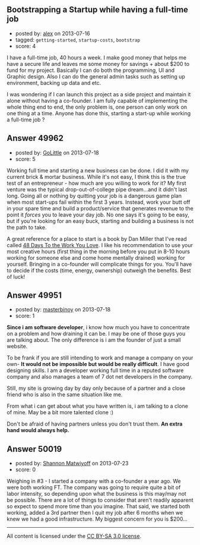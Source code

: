 ## Bootstrapping a Startup while having a full-time job

- posted by: [alex](https://stackexchange.com/users/-1/27022-alex) on 2013-07-16
- tagged: `getting-started`, `startup-costs`, `bootstrap`
- score: 4

I have a full-time job, 40 hours a week. I make good money that helps me have a secure life and leaves me some money for savings + about $200 to fund for my project. Basically I can do both the programming, UI and Graphic design. Also I can do the general admin tasks such as setting up environment, backing up data and etc.

I was wondering if I can launch this project as a side project and maintain it alone without having a co-founder. I am fully capable of implementing the whole thing end to end, the only problem is, one person can only work on one thing at a time. Anyone has done this, starting a start-up while working a full-time job ?  


## Answer 49962

- posted by: [GoLittle](https://stackexchange.com/users/-1/27053-golittle) on 2013-07-18
- score: 5

<p>Working full time and starting a new business can be done. I did it with my current brick &amp; mortar business. While it's not easy, I think this is the true test of an entrepreneur - how much are you willing to work for it? My first venture was the typical drop-out-of-college pipe dream...and it didn't last long. Going all or nothing by quitting your job is a dangerous game plan when most start-ups fail within the first 3 years. Instead, work your butt off in your spare time and build a product/service that generates revenue to the point it <em>forces</em> you to leave your day job. No one says it's going to be easy, but if you're looking for an easy buck, starting and building a business is not the path to take.</p>

<p>A great reference for a place to start is a book by Dan Miller that I've read called <a href="http://www.48days.com/">48 Days To the Work You Love</a>. I like his recommendation to use your most creative hours (first thing in the morning before you put in 8-10 hours working for someone else and come home mentally drained) working for yourself. Bringing in a co-founder will complicate things for you. You'll have to decide if the costs (time, energy, ownership) outweigh the benefits. Best of luck!</p>



## Answer 49951

- posted by: [masterbinoy](https://stackexchange.com/users/-1/27046-masterbinoy) on 2013-07-18
- score: 1

**Since i am software developer**, i know how much you have to concentrate on a problem and how draining it can be.
I may be one of those guys you are talking about. The only difference is i am the founder of just a small website.

To be frank if you are still intending to work and manage a company on your own- **It would not be impossible but would be really difficult**.
I have good designing skills. I am a developer working full time in a reputed software company and also manages a team of 7 dot net developers in the company.
 
Still, my site is growing day by day only because of a partner and a close friend who is also in the same situation like me. 

From what i can get about what you have written is, i am talking to a clone of mine. May be a bit more talented clone :) 

Don't be afraid of having partners unless you don't trust them. 
**An extra hand would always help.**


## Answer 50019

- posted by: [Shannon Matwiyoff](https://stackexchange.com/users/-1/27129-shannon-matwiyoff) on 2013-07-23
- score: 0

Weighing in #3 - I started a company with a co-founder a year ago.  We were both working FT.  The company was going to require quite a bit of labor intensity, so depending upon what the business is this may/may not be possible.  There are a lot of things to consider that aren't readily apparent so expect to spend more time than you imagine.  That said, we started both working, added a 3rd partner then I quit my job after 6 months when we knew we had a good infrastructure.  My biggest concern for you is $200...



---

All content is licensed under the [CC BY-SA 3.0 license](https://creativecommons.org/licenses/by-sa/3.0/).
